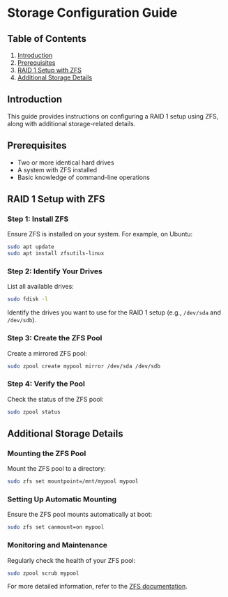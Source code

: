 # Storage Configuration Guide

## Table of Contents

1. [Introduction](#introduction)
2. [Prerequisites](#prerequisites)
3. [RAID 1 Setup with ZFS](#raid-1-setup-with-zfs)
4. [Additional Storage Details](#additional-storage-details)

## Introduction

This guide provides instructions on configuring a RAID 1 setup using ZFS, along with additional storage-related details.

## Prerequisites

- Two or more identical hard drives
- A system with ZFS installed
- Basic knowledge of command-line operations

## RAID 1 Setup with ZFS

### Step 1: Install ZFS

Ensure ZFS is installed on your system. For example, on Ubuntu:

```sh
sudo apt update
sudo apt install zfsutils-linux
```

### Step 2: Identify Your Drives

List all available drives:

```sh
sudo fdisk -l
```

Identify the drives you want to use for the RAID 1 setup (e.g., `/dev/sda` and `/dev/sdb`).

### Step 3: Create the ZFS Pool

Create a mirrored ZFS pool:

```sh
sudo zpool create mypool mirror /dev/sda /dev/sdb
```

### Step 4: Verify the Pool

Check the status of the ZFS pool:

```sh
sudo zpool status
```

## Additional Storage Details

### Mounting the ZFS Pool

Mount the ZFS pool to a directory:

```sh
sudo zfs set mountpoint=/mnt/mypool mypool
```

### Setting Up Automatic Mounting

Ensure the ZFS pool mounts automatically at boot:

```sh
sudo zfs set canmount=on mypool
```

### Monitoring and Maintenance

Regularly check the health of your ZFS pool:

```sh
sudo zpool scrub mypool
```

For more detailed information, refer to the [ZFS documentation](https://openzfs.github.io/openzfs-docs/).
